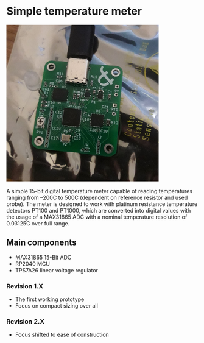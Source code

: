 # Simple temperature meter

![1st prototype](Pictures/Assembly.png)

A simple 15-bit digital temperature meter capable of reading temperatures ranging from –200C to 500C (dependent on reference resistor and used probe). The meter is designed to work with platinum resistance temperature detectors PT100 and PT1000, which are converted into digital values with the usage of a MAX31865 ADC with a nominal temperature resolution of 0.03125C over full range.  

## Main components

- MAX31865 15-Bit ADC
- RP2040 MCU
- TPS7A26 linear voltage regulator

### Revision 1.X

- The first working prototype
- Focus on compact sizing over all

### Revision 2.X

- Focus shifted to ease of construction
